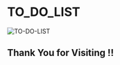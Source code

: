 # TO_DO_LIST
![TO-DO-LIST](https://user-images.githubusercontent.com/76203883/141667105-e9138af3-f754-493d-9ce6-0808d5c6b4f0.jpg)


## Thank You for Visiting !!
